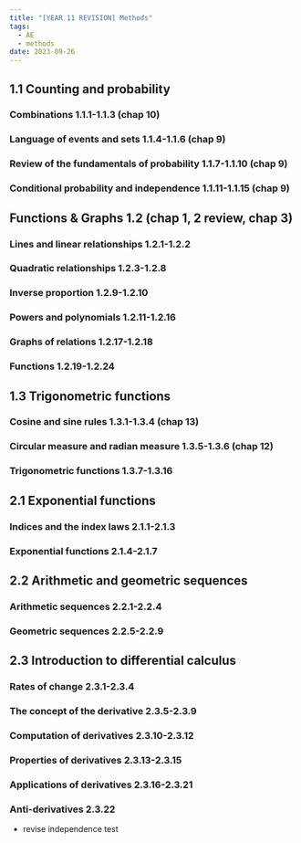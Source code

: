 ```yaml
---
title: "[YEAR 11 REVISION] Methods"
tags:
  - AE
  - methods
date: 2023-09-26
---
```

## **1.1 Counting and probability**
### Combinations 1.1.1-1.1.3 (chap 10)
### Language of events and sets 1.1.4-1.1.6 (chap 9)
### Review of the fundamentals of probability 1.1.7-1.1.10 (chap 9)
### Conditional probability and independence 1.1.11-1.1.15 (chap 9)

## Functions & Graphs 1.2 (chap 1, 2 review, chap 3)
### Lines and linear relationships 1.2.1-1.2.2
### Quadratic relationships 1.2.3-1.2.8
### Inverse proportion 1.2.9-1.2.10
### Powers and polynomials 1.2.11-1.2.16
### Graphs of relations 1.2.17-1.2.18
### Functions 1.2.19-1.2.24
## 1.3 Trigonometric functions
### Cosine and sine rules 1.3.1-1.3.4 (chap 13)
### Circular measure and radian measure 1.3.5-1.3.6 (chap 12)
### Trigonometric functions 1.3.7-1.3.16
## 2.1 Exponential functions
### Indices and the index laws 2.1.1-2.1.3
### Exponential functions 2.1.4-2.1.7
## 2.2 Arithmetic and geometric sequences
### Arithmetic sequences 2.2.1-2.2.4
### Geometric sequences 2.2.5-2.2.9
## 2.3 Introduction to differential calculus
### Rates of change 2.3.1-2.3.4
### The concept of the derivative 2.3.5-2.3.9
### Computation of derivatives 2.3.10-2.3.12
### Properties of derivatives 2.3.13-2.3.15
### Applications of derivatives 2.3.16-2.3.21
### Anti-derivatives 2.3.22


- revise independence test